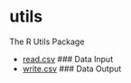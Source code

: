 # utils

The R Utils Package

+ [read.csv](utils/read.csv.1) ### Data Input
+ [write.csv](utils/write.csv.1) ### Data Output
